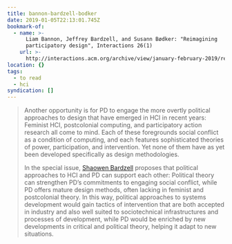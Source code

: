 ```yaml
---
title: bannon-bardzell-bodker
date: 2019-01-05T22:13:01.745Z
bookmark-of:
  - name: >-
      Liam Bannon, Jeffrey Bardzell, and Susann Bødker: "Reimagining
      participatory design", Interactions 26(1)
    url: >-
      http://interactions.acm.org/archive/view/january-february-2019/reimagining-participatory-design
location: {}
tags:
  - to read
  - hci
syndication: []
---
```

> Another opportunity is for PD to engage the more overtly political approaches to design that have emerged in HCI in recent years: Feminist HCI, postcolonial computing, and participatory action research all come to mind. Each of these foregrounds social conflict as a condition of computing, and each features sophisticated theories of power, participation, and intervention. Yet none of them have as yet been developed specifically as design methodologies.
>
> In the special issue, [Shaowen Bardzell](https://doi.org/10.1145/3127359) proposes that political approaches to HCI and PD can support each other: Political theory can strengthen PD’s commitments to engaging social conflict, while PD offers mature design methods, often lacking in feminist and postcolonial theory. In this way, political approaches to systems development would gain tactics of intervention that are both accepted in industry and also well suited to sociotechnical infrastructures and processes of development, while PD would be enriched by new developments in critical and political theory, helping it adapt to new situations.
